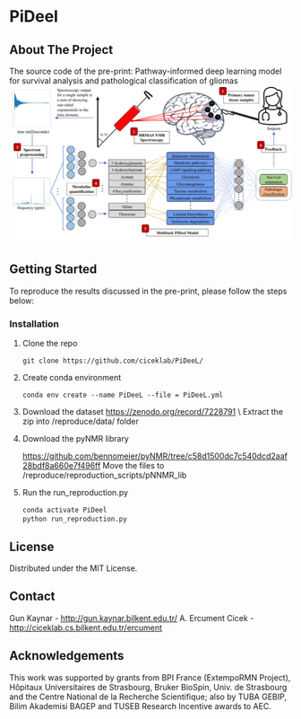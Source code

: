# PiDeel

## About The Project
The source code of the pre-print: Pathway-informed deep learning model for survival analysis and pathological classification of gliomas
![alt text](https://github.com/ciceklab/PiDeeL/blob/main/system_figure.png)


## Getting Started
To reproduce the results discussed in the pre-print, please follow the steps below:

### Installation
1. Clone the repo
   ```
   git clone https://github.com/ciceklab/PiDeeL/
   ```
2. Create conda environment
   ```
   conda env create --name PiDeeL --file = PiDeeL.yml
   ```
3. Download the dataset
   https://zenodo.org/record/7228791
   \\
   Extract the zip into /reproduce/data/ folder

4. Download the pyNMR library

   https://github.com/bennomeier/pyNMR/tree/c58d1500dc7c540dcd2aaf28bdf8a660e7f496ff
   Move the files to /reproduce/reproduction_scripts/pNNMR_lib
   
3. Run the run_reproduction.py
   ```
   conda activate PiDeel
   python run_reproduction.py
   ```
   
## License

Distributed under the MIT License.

## Contact

Gun Kaynar - http://gun.kaynar.bilkent.edu.tr/
A. Ercument Cicek - http://ciceklab.cs.bilkent.edu.tr/ercument


## Acknowledgements
This work was supported by grants from BPI France (ExtempoRMN Project), Hôpitaux Universitaires de Strasbourg, Bruker BioSpin, Univ. de Strasbourg and the Centre National de la Recherche Scientifique; also by TUBA GEBIP, Bilim Akademisi BAGEP and TUSEB Research Incentive awards to AEC.

